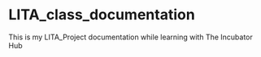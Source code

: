 # LITA_class_documentation
This is my LITA_Project documentation while learning with The Incubator Hub
